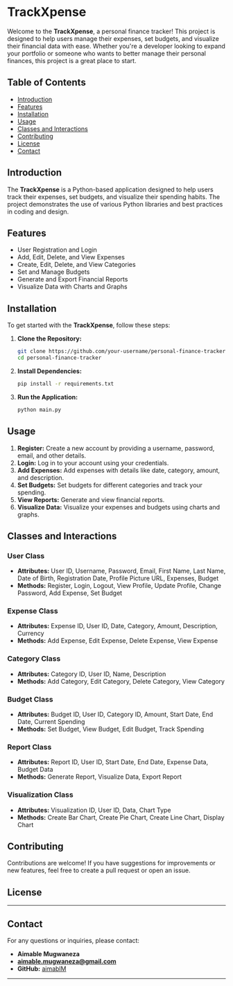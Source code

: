 # TrackXpense

Welcome to the **TrackXpense**, a personal finance tracker! This project is designed to help users manage their expenses, set budgets, and visualize their financial data with ease. Whether you're a developer looking to expand your portfolio or someone who wants to better manage their personal finances, this project is a great place to start.

## Table of Contents

- [Introduction](#introduction)
- [Features](#features)
- [Installation](#installation)
- [Usage](#usage)
- [Classes and Interactions](#classes-and-interactions)
- [Contributing](#contributing)
- [License](#license)
- [Contact](#contact)

## Introduction

The **TrackXpense** is a Python-based application designed to help users track their expenses, set budgets, and visualize their spending habits. The project demonstrates the use of various Python libraries and best practices in coding and design.

## Features

- User Registration and Login
- Add, Edit, Delete, and View Expenses
- Create, Edit, Delete, and View Categories
- Set and Manage Budgets
- Generate and Export Financial Reports
- Visualize Data with Charts and Graphs

## Installation

To get started with the **TrackXpense**, follow these steps:

1. **Clone the Repository:**

   ```sh
   git clone https://github.com/your-username/personal-finance-tracker.git
   cd personal-finance-tracker
   ```

2. **Install Dependencies:**

   ```sh
   pip install -r requirements.txt
   ```

3. **Run the Application:**
   ```sh
   python main.py
   ```

## Usage

1. **Register:** Create a new account by providing a username, password, email, and other details.
2. **Login:** Log in to your account using your credentials.
3. **Add Expenses:** Add expenses with details like date, category, amount, and description.
4. **Set Budgets:** Set budgets for different categories and track your spending.
5. **View Reports:** Generate and view financial reports.
6. **Visualize Data:** Visualize your expenses and budgets using charts and graphs.

## Classes and Interactions

### User Class

- **Attributes:** User ID, Username, Password, Email, First Name, Last Name, Date of Birth, Registration Date, Profile Picture URL, Expenses, Budget
- **Methods:** Register, Login, Logout, View Profile, Update Profile, Change Password, Add Expense, Set Budget

### Expense Class

- **Attributes:** Expense ID, User ID, Date, Category, Amount, Description, Currency
- **Methods:** Add Expense, Edit Expense, Delete Expense, View Expense

### Category Class

- **Attributes:** Category ID, User ID, Name, Description
- **Methods:** Add Category, Edit Category, Delete Category, View Category

### Budget Class

- **Attributes:** Budget ID, User ID, Category ID, Amount, Start Date, End Date, Current Spending
- **Methods:** Set Budget, View Budget, Edit Budget, Track Spending

### Report Class

- **Attributes:** Report ID, User ID, Start Date, End Date, Expense Data, Budget Data
- **Methods:** Generate Report, Visualize Data, Export Report

### Visualization Class

- **Attributes:** Visualization ID, User ID, Data, Chart Type
- **Methods:** Create Bar Chart, Create Pie Chart, Create Line Chart, Display Chart

## Contributing

Contributions are welcome! If you have suggestions for improvements or new features, feel free to create a pull request or open an issue.

## License

---

## Contact

For any questions or inquiries, please contact:

- **Aimable Mugwaneza**
- **aimable.mugwaneza@gmail.com**
- **GitHub:** [aimablM](https://github.com/aimablM)

---
